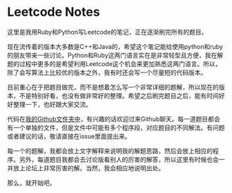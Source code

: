 Leetcode Notes
=======
这里是我用Ruby和Python写Leetcode的笔记，正在逐渐刷完所有的题目。

现在流传着的版本大多数是C++和Java的，希望这个笔记能给使用python和ruby的朋友带来一些讨论。Python和Ruby这两门语言实在是非常轻型且方便，我在解题的过程中更多的是希望利用Leetcode这个机会来更加熟悉这两门语言。所以，除了会写算法上比较优的版本之外，我有时还会写一个尽量短的代码版本。

目前重心在于把题目做完，而不是想着怎么写一个非常详细的题解，所以现在的版本，不是特别好看，也没有做非常好的整理。希望之后刷完题目之后，能有时间好好整理一下，也好跟大家交流。

代码在[我的Github文件夹中](https://github.com/ftvision/LeetCode)，有兴趣的话欢迎过来Github聊天。每一道题目都会有一个单独的文件，但是文件中可能有多个程序段，对应题目的不同解法。有问题或者建议的话，敬请直接在issue里面提出来。

每一个的题解，我都会放上文字解释来说明我的解题思路，然后会放上相应的程序。另外，每道题目我都会去讨论版看别人的厉害的解答，所以这里有时候也会一并放上论坛上非常厉害的解。当然，我会相应地说明出处。

那么，就开始吧。